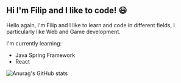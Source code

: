 ## Hi I'm Filip and I like to code! :smiley:

Hello again, I'm Filip and I like to learn and code in different fields,
I particularly like Web and Game development.

I'm currently learning:

- Java Spring Framework
- React

![Anurag's GitHub stats](https://github-readme-stats.vercel.app/api?username=SzymanskiFilip&theme=dark&show_icons=true)


